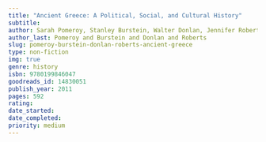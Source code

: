 ```yaml
---
title: "Ancient Greece: A Political, Social, and Cultural History"
subtitle: 
author: Sarah Pomeroy, Stanley Burstein, Walter Donlan, Jennifer Roberts
author_last: Pomeroy and Burstein and Donlan and Roberts
slug: pomeroy-burstein-donlan-roberts-ancient-greece
type: non-fiction
img: true
genre: history
isbn: 9780199846047
goodreads_id: 14830051
publish_year: 2011
pages: 592
rating: 
date_started:
date_completed:
priority: medium
---
```

